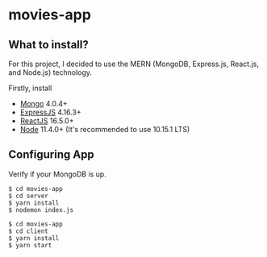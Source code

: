 # movies-app


## What to install?

For this project, I decided to use the MERN (MongoDB, Express.js, React.js, and Node.js) technology.

Firstly, install

-   [Mongo](https://www.mongodb.com/) 4.0.4+
-   [ExpressJS](https://expressjs.com/) 4.16.3+
-   [ReactJS](https://reactjs.org/) 16.5.0+
-   [Node](https://nodejs.org/en/) 11.4.0+ (It's recommended to use 10.15.1 LTS)



## Configuring App

Verify if your MongoDB is up.

```
$ cd movies-app
$ cd server
$ yarn install
$ nodemon index.js
```

```
$ cd movies-app
$ cd client
$ yarn install
$ yarn start
```
